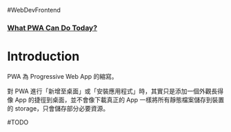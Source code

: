#WebDevFrontend 

### [What PWA Can Do Today?](https://whatpwacando.today/)

# Introduction

PWA 為 Progressive Web App 的縮寫。

對 PWA 進行「新增至桌面」或「安裝應用程式」時，其實只是添加一個外觀長得像 App 的捷徑到桌面，並不會像下載真正的 App 一樣將所有靜態檔案儲存到裝置的 storage，只會儲存部分必要資源。

#TODO
